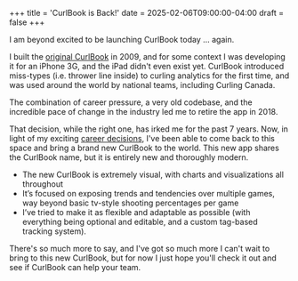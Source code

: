 +++
title = 'CurlBook is Back!'
date = 2025-02-06T09:00:00-04:00
draft = false
+++

I am beyond excited to be launching CurlBook today ... again.

I built the [original CurlBook](https://andrewflemming.net/projects/curlbook-classic/) in 2009, and for some context I was developing it for an iPhone 3G, and the iPad didn't even exist yet. CurlBook introduced miss-types (i.e. thrower line inside) to curling analytics for the first time, and was used around the world by national teams, including Curling Canada.

The combination of career pressure, a very old codebase, and the incredible pace of change in the industry led me to retire the app in 2018.

That decision, while the right one, has irked me for the past 7 years. Now, in light of my exciting [career decisions](https://andrewflemming.net/career/), I've been able to come back to this space and bring a brand new CurlBook to the world. This new app shares the CurlBook name, but it is entirely new and thoroughly modern.

- The new CurlBook is extremely visual, with charts and visualizations all throughout
- It’s focused on exposing trends and tendencies over multiple games, way beyond basic tv-style shooting percentages per game
- I’ve tried to make it as flexible and adaptable as possible (with everything being optional and editable, and a custom tag-based tracking system).

There's so much more to say, and I've got so much more I can't wait to bring to this new CurlBook, but for now I just hope you'll check it out and see if CurlBook can help your team.